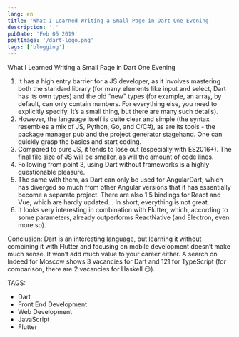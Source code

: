 ```yaml
---
lang: en
title: 'What I Learned Writing a Small Page in Dart One Evening'
description: '.'
pubDate: 'Feb 05 2019'
postImage: '/dart-logo.png'
tags: ['blogging']
---
```


What I Learned Writing a Small Page in Dart One Evening

1. It has a high entry barrier for a JS developer, as it involves mastering both the standard library (for many elements like input and select, Dart has its own types) and the old “new” types (for example, an array, by default, can only contain numbers. For everything else, you need to explicitly specify. It’s a small thing, but there are many such details).
2. However, the language itself is quite clear and simple (the syntax resembles a mix of JS, Python, Go, and C/C#), as are its tools - the package manager pub and the project generator stagehand. One can quickly grasp the basics and start coding.
3. Compared to pure JS, it tends to lose out (especially with ES2016+). The final file size of JS will be smaller, as will the amount of code lines.
4. Following from point 3, using Dart without frameworks is a highly questionable pleasure.
5. The same with them, as Dart can only be used for AngularDart, which has diverged so much from other Angular versions that it has essentially become a separate project. There are also 1.5 bindings for React and Vue, which are hardly updated... In short, everything is not great.
6. It looks very interesting in combination with Flutter, which, according to some parameters, already outperforms ReactNative (and Electron, even more so).

Conclusion: Dart is an interesting language, but learning it without combining it with Flutter and focusing on mobile development doesn’t make much sense. It won’t add much value to your career either. A search on Indeed for Moscow shows 3 vacancies for Dart and 121 for TypeScript (for comparison, there are 2 vacancies for Haskell 😏).

TAGS:
- Dart
- Front End Development
- Web Development
- JavaScript
- Flutter
